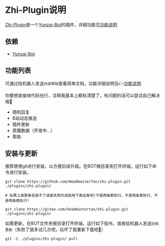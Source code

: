 # Zhi-Plugin说明

[Zhi-Plugin](https://github.com/HeadmasterTan/zhi-plugin)是一个[Yunzai-Bot](https://github.com/Le-niao/Yunzai-Bot)的插件，详细功能见[功能说明](https://github.com/HeadmasterTan/zhi-plugin/blob/main/功能说明.md)

## 依赖

- [Yunzai-Bot](https://github.com/Le-niao/Yunzai-Bot)

## 功能列表

可通过给机器人发送`白纸帮助`查看简单文档，功能详细说明见👉[功能说明](https://github.com/HeadmasterTan/zhi-plugin/blob/main/功能说明.md)

你要想直接啃代码也行，注释我基本上都标清楚了，有问题的话可以尝试自己解决哦🧐

- 随机回复
- B站动态推送
- 插件更新
- 原魔数据（开发中...）
- 帮助

## 安装与更新

推荐使用git进行安装，以方便后续升级。在BOT根目录夹打开终端，运行如下命令进行安装。

```base
git clone https://github.com/HeadmasterTan/zhi-plugin.git ./plugins/zhi-plugin/

# 如果上面那条安装不了或者失败的话就用下面这条吧(不是两条都执行、不是两条都执行、不是两条都执行)

git clone https://gitee.com/headmastertan/zhi-plugin.git ./plugins/zhi-plugin/
```

如需更新，在BOT文件夹根目录打开终端，运行如下指令。或者给机器人发送`白纸更新`（失败了就多试几次吧，玩坏了就重新下载吧🤣）

```
git -C ./plugins/zhi-plugin/ pull
```
